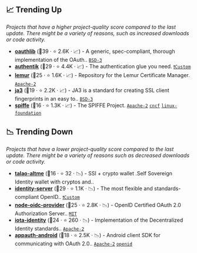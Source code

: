 ## 📈 Trending Up

_Projects that have a higher project-quality score compared to the last update. There might be a variety of reasons, such as increased downloads or code activity._

- <b><a href="https://github.com/oauthlib/oauthlib">oauthlib</a></b> (🥇39 ·  ⭐ 2.6K · 📈) - A generic, spec-compliant, thorough implementation of the OAuth.. <code><a href="http://bit.ly/3aKzpTv">BSD-3</a></code>
- <b><a href="https://github.com/goauthentik/authentik">authentik</a></b> (🥈29 ·  ⭐ 4.4K · 📈) - The authentication glue you need. <code><a href="https://github.com/goauthentik/authentik/blob/13591fc72cd2f07bdd1c17f66e4f4f0a6608d8eb/authentik/enterprise/LICENSE">❗️Custom</a></code>
- <b><a href="https://github.com/Netflix/lemur">lemur</a></b> (🥉25 ·  ⭐ 1.6K · 📈) - Repository for the Lemur Certificate Manager. <code><a href="http://bit.ly/3nYMfla">Apache-2</a></code>
- <b><a href="https://github.com/salesforce/ja3">ja3</a></b> (🥉19 ·  ⭐ 2.2K · 📈) - JA3 is a standard for creating SSL client fingerprints in an easy to.. <code><a href="http://bit.ly/3aKzpTv">BSD-3</a></code>
- <b><a href="https://github.com/spiffe/spiffe">spiffe</a></b> (🥉16 ·  ⭐ 1.3K · 📈) - The SPIFFE Project. <code><a href="http://bit.ly/3nYMfla">Apache-2</a></code> <a href="https://www.cncf.io/"><code>cncf</code></a> <a href="https://www.linuxfoundation.org/"><code>linux-foundation</code></a>

## 📉 Trending Down

_Projects that have a lower project-quality score compared to the last update. There might be a variety of reasons such as decreased downloads or code activity._

- <b><a href="https://github.com/TalaoDAO/AltMe">talao-altme</a></b> (🥉16 ·  ⭐ 32 · 📉) - SSI + crypto wallet .Self Sovereign Identity wallet with cryptos and..
- <b><a href="https://github.com/DuendeSoftware/IdentityServer">identity-server</a></b> (🥉29 ·  ⭐ 1.1K · 📉) - The most flexible and standards-compliant OpenID.. <code><a href="https://duendesoftware.com/license">❗️Custom</a></code>
- <b><a href="https://github.com/panva/node-oidc-provider">node-oidc-provider</a></b> (🥉25 ·  ⭐ 2.8K · 📉) - OpenID Certified OAuth 2.0 Authorization Server.. <code><a href="http://bit.ly/34MBwT8">MIT</a></code>
- <b><a href="https://github.com/iotaledger/identity.rs">iota-identity</a></b> (🥈24 ·  ⭐ 260 · 📉) - Implementation of the Decentralized Identity standards.. <code><a href="http://bit.ly/3nYMfla">Apache-2</a></code>
- <b><a href="https://github.com/openid/AppAuth-Android">appauth-android</a></b> (🥉18 ·  ⭐ 2.5K · 📉) - Android client SDK for communicating with OAuth 2.0.. <code><a href="http://bit.ly/3nYMfla">Apache-2</a></code> <a href="https://openid.net/"><code>openid</code></a>

